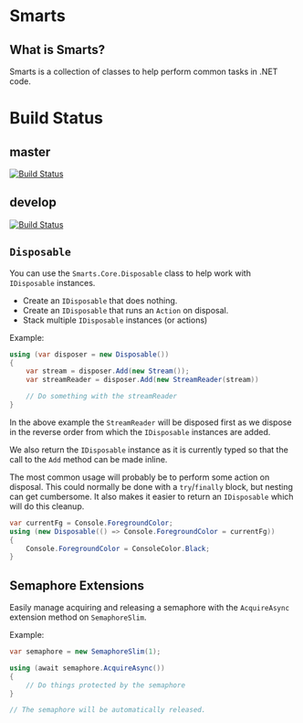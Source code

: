 # Smarts

## What is Smarts?

Smarts is a collection of classes to help perform common tasks in .NET code.

# Build Status
## master
[![Build Status](https://dev.azure.com/rhysparry/Smarts/_apis/build/status/rhysparry.Smarts?branchName=master)](https://dev.azure.com/rhysparry/Smarts/_build/latest?definitionId=1&branchName=master)
## develop
[![Build Status](https://dev.azure.com/rhysparry/Smarts/_apis/build/status/rhysparry.Smarts?branchName=develop)](https://dev.azure.com/rhysparry/Smarts/_build/latest?definitionId=1&branchName=develop)

## `Disposable`

You can use the `Smarts.Core.Disposable` class to help work with `IDisposable`
instances.

- Create an `IDisposable` that does nothing.
- Create an `IDisposable` that runs an `Action` on disposal.
- Stack multiple `IDisposable` instances (or actions)

Example:

```csharp
using (var disposer = new Disposable())
{
    var stream = disposer.Add(new Stream());
    var streamReader = disposer.Add(new StreamReader(stream))

    // Do something with the streamReader
}
```

In the above example the `StreamReader` will be disposed first as we dispose in
the reverse order from which the `IDisposable` instances are added.

We also return the `IDisposable` instance as it is currently typed so that the
call to the `Add` method can be made inline.

The most common usage will probably be to perform some action on disposal. This
could normally be done with a `try`/`finally` block, but nesting can get
cumbersome. It also makes it easier to return an `IDisposable` which will do
this cleanup.

```csharp
var currentFg = Console.ForegroundColor;
using (new Disposable(() => Console.ForegroundColor = currentFg))
{
    Console.ForegroundColor = ConsoleColor.Black;
}
```

## Semaphore Extensions

Easily manage acquiring and releasing a semaphore with the `AcquireAsync`
extension method on `SemaphoreSlim`.

Example:

```csharp
var semaphore = new SemaphoreSlim(1);

using (await semaphore.AcquireAsync())
{
    // Do things protected by the semaphore
}

// The semaphore will be automatically released.
```
